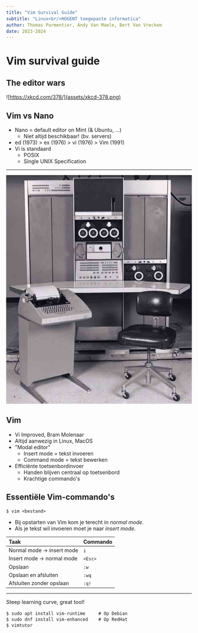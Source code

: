 ```yaml
---
title: "Vim Survival Guide"
subtitle: "Linux<br/>HOGENT toegepaste informatica"
author: Thomas Parmentier, Andy Van Maele, Bert Van Vreckem
date: 2023-2024
---
```


# Vim survival guide

## The editor wars

![https://xkcd.com/378/](assets/xkcd-378.png)

## Vim vs Nano

- Nano = default editor on Mint (& Ubuntu, ...)
    - Niet altijd beschikbaar! (bv. servers)
- ed (1973) > ex (1976) > vi (1976) > Vim (1991)
- Vi is standaard
    - POSIX
    - Single UNIX Specification

---

![Source: <https://www.soemtron.org/pdp7.html>](assets/pdp7.jpg)

## Vim

- Vi Improved, Bram Molenaar
- Altijd aanwezig in Linux, MacOS
- "Modal editor"
    - Insert mode = tekst invoeren
    - Command mode = tekst bewerken
- Efficiënte toetsenbordinvoer
    - Handen blijven centraal op toetsenbord
    - Krachtige commando's

## Essentiële Vim-commando's

```console
$ vim <bestand>
```

- Bij opstarten van Vim kom je terecht in *normal mode*.
- Als je tekst wil invoeren moet je naar *insert mode*.

| Taak                       | Commando |
| :------------------------- | :------- |
| Normal mode -> insert mode | `i`      |
| Insert mode -> normal mode | `<Esc>`  |
| Opslaan                    | `:w`     |
| Opslaan en afsluiten       | `:wq`    |
| Afsluiten zonder opslaan   | `:q!`    |

---

Steep learning curve, great tool!

```console
$ sudo apt install vim-runtime     # Op Debian
$ sudo dnf install vim-enhanced    # Op RedHat
$ vimtutor
```
